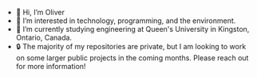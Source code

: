 - 👋 Hi, I’m Oliver
- 👀 I’m interested in technology, programming, and the environment.
- 🌱 I’m currently studying engineering at Queen's University in Kingston, Ontario, Canada.
- 🔒 The majority of my repositories are private, but I am looking to work on some larger public projects in the coming months. Please reach out for more information!

<!---
OliverMorrow1/OliverMorrow1 is a ✨ special ✨ repository because its `README.md` (this file) appears on your GitHub profile.
You can click the Preview link to take a look at your changes.
--->
